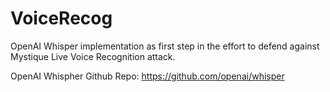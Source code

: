 # VoiceRecog
OpenAI Whisper implementation as first step in the effort to defend against Mystique Live Voice Recognition attack.

OpenAI Whispher Github Repo: https://github.com/openai/whisper
